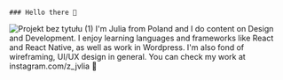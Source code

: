                                                                            ### Hello there 👋
![Projekt bez tytułu (1)](https://user-images.githubusercontent.com/106348658/170576686-e4b4d21f-738e-4cad-8eea-ff767c8798a2.png)
I'm Julia from Poland and I do content on Design and Development. I enjoy learning languages and frameworks like React and React Native, as well as work in Wordpress. I'm also fond of wireframing, UI/UX design in general. You can check my work at instagram.com/z_jvlia 👀


